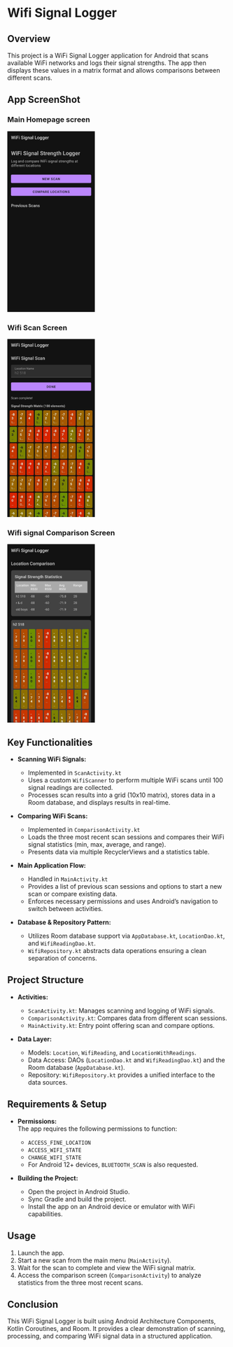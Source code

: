 # Wifi Signal Logger

## Overview
This project is a WiFi Signal Logger application for Android that scans available WiFi networks and logs their signal strengths. The app then displays these values in a matrix format and allows comparisons between different scans.

## App ScreenShot

### Main Homepage screen
<img src=./images/home_screen.jpg  alt="Home Screen" width="200"/>

### Wifi Scan Screen
<img src=./images/wifi_scan_screen.jpg  alt="wifi_scan" width="200"/>

### Wifi signal Comparison Screen
<img src=./images/comparison_screen.jpg  alt="comp_screen" width="200"/>


## Key Functionalities

- **Scanning WiFi Signals:**  
  - Implemented in `ScanActivity.kt`  
  - Uses a custom `WifiScanner` to perform multiple WiFi scans until 100 signal readings are collected.  
  - Processes scan results into a grid (10x10 matrix), stores data in a Room database, and displays results in real-time.

- **Comparing WiFi Scans:**  
  - Implemented in `ComparisonActivity.kt`  
  - Loads the three most recent scan sessions and compares their WiFi signal statistics (min, max, average, and range).  
  - Presents data via multiple RecyclerViews and a statistics table.

- **Main Application Flow:**  
  - Handled in `MainActivity.kt`  
  - Provides a list of previous scan sessions and options to start a new scan or compare existing data.  
  - Enforces necessary permissions and uses Android’s navigation to switch between activities.

- **Database & Repository Pattern:**  
  - Utilizes Room database support via `AppDatabase.kt`, `LocationDao.kt`, and `WifiReadingDao.kt`.  
  - `WifiRepository.kt` abstracts data operations ensuring a clean separation of concerns.
  
## Project Structure
- **Activities:**  
  - `ScanActivity.kt`: Manages scanning and logging of WiFi signals.
  - `ComparisonActivity.kt`: Compares data from different scan sessions.
  - `MainActivity.kt`: Entry point offering scan and compare options.

- **Data Layer:**  
  - Models: `Location`, `WifiReading`, and `LocationWithReadings`.
  - Data Access: DAOs (`LocationDao.kt` and `WifiReadingDao.kt`) and the Room database (`AppDatabase.kt`).
  - Repository: `WifiRepository.kt` provides a unified interface to the data sources.

## Requirements & Setup
- **Permissions:**  
  The app requires the following permissions to function:  
  - `ACCESS_FINE_LOCATION`  
  - `ACCESS_WIFI_STATE`  
  - `CHANGE_WIFI_STATE`  
  - For Android 12+ devices, `BLUETOOTH_SCAN` is also requested.
  
- **Building the Project:**  
  - Open the project in Android Studio.
  - Sync Gradle and build the project.
  - Install the app on an Android device or emulator with WiFi capabilities.

## Usage
1. Launch the app.  
2. Start a new scan from the main menu (`MainActivity`).  
3. Wait for the scan to complete and view the WiFi signal matrix.  
4. Access the comparison screen (`ComparisonActivity`) to analyze statistics from the three most recent scans.

## Conclusion
This WiFi Signal Logger is built using Android Architecture Components, Kotlin Coroutines, and Room. It provides a clear demonstration of scanning, processing, and comparing WiFi signal data in a structured application.
